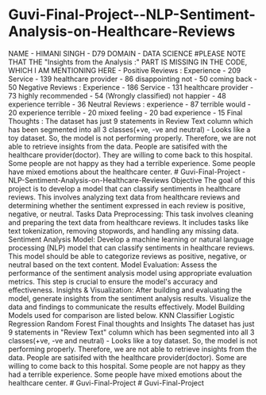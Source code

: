 # Guvi-Final-Project--NLP-Sentiment-Analysis-on-Healthcare-Reviews
NAME - HIMANI SINGH - D79 DOMAIN - DATA SCIENCE #PLEASE NOTE THAT THE "Insights from the Analysis :" PART IS MISSING IN THE CODE, WHICH I AM MENTIONING HERE - Positive Reviews : Experience - 209 Service - 139 healthcare provider - 86 disappointing not - 50 coming back - 50 Negative Reviews : Experience - 186 Service - 131 healthcare provider - 73 highly recommended - 54 (Wrongly classified) not happier - 48 experience terrible - 36 Neutral Reviews : experience - 87 terrible would - 20 experience terrible - 20 mixed feeling - 20 bad experience - 15 Final Thoughts : The dataset has just 9 statements in Review Text column which has been segmented into all 3 classes(+ve, -ve and neutral) - Looks like a toy dataset. So, the model is not performing properly. Therefore, we are not able to retrieve insights from the data. People are satisifed with the healthcare provider(doctor). They are willing to come back to this hospital. Some people are not happy as they had a terrible experience. Some people have mixed emotions about the healthcare center. # Guvi-Final-Project - NLP-Sentiment-Analysis-on-Healthcare-Reviews Objective The goal of this project is to develop a model that can classify sentiments in healthcare reviews. This involves analyzing text data from healthcare reviews and determining whether the sentiment expressed in each review is positive, negative, or neutral. Tasks Data Preprocessing: This task involves cleaning and preparing the text data from healthcare reviews. It includes tasks like text tokenization, removing stopwords, and handling any missing data. Sentiment Analysis Model: Develop a machine learning or natural language processing (NLP) model that can classify sentiments in healthcare reviews. This model should be able to categorize reviews as positive, negative, or neutral based on the text content. Model Evaluation: Assess the performance of the sentiment analysis model using appropriate evaluation metrics. This step is crucial to ensure the model's accuracy and effectiveness. Insights & Visualization: After building and evaluating the model, generate insights from the sentiment analysis results. Visualize the data and findings to communicate the results effectively. Model Building Models used for comparison are listed below. KNN Classifier Logistic Regression Random Forest Final thoughts and Insights The dataset has just 9 statements in "Review Text" column which has been segmented into all 3 classes(+ve, -ve and neutral) - Looks like a toy dataset. So, the model is not performing properly. Therefore, we are not able to retrieve insights from the data. People are satisifed with the healthcare provider(doctor). Some are willing to come back to this hospital. Some people are not happy as they had a terrible experience. Some people have mixed emotions about the healthcare center. # Guvi-Final-Project # Guvi-Final-Project
